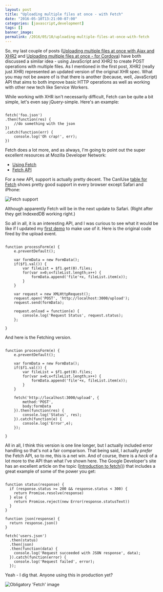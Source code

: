 ```yaml
---
layout: post
title: "Uploading multiple files at once - with Fetch"
date: "2016-05-10T13:21:00-07:00"
categories: [javascript,development]
tags: []
banner_image: 
permalink: /2016/05/10/uploading-multiple-files-at-once-with-fetch
---
```


So, my last couple of posts ([Uploading multiple files at once with Ajax and XHR2](https://www.raymondcamden.com/2016/05/05/uploading-multiple-files-at-once-with-ajax-and-xhr2) and [Uploading multiple files at once - for Cordova](https://www.raymondcamden.com/2016/05/06/uploading-multiple-files-at-once-for-cordova)) have both discussed a similar idea - using JavaScript and XHR2 to create POST operations with multiple files. As I mentioned in the first post, XHR2 (really just XHR) represented an updated version of the original XHR spec. What you may not be aware of is that there is another (because, well, JavaScript) API that aims to both improve basic HTTP operations as well as working with other new tech like Service Workers. 

<!--more-->

While working with XHR isn't necessarily difficult, Fetch can be quite a bit simple, let's even say jQuery-simple. Here's an example:

<pre><code class="language-javascript">
fetch('foo.json')
.then(function(res) {
	//do something with the json	
})
.catch(function(err) {
	console.log('Oh crap!', err);	
})
</code></pre>

Fetch does a lot more, and as always, I'm going to point out the super excellent resources at Mozilla Developer Network:

* [Using Fetch](https://developer.mozilla.org/en-US/docs/Web/API/Fetch_API/Using_Fetch)
* [Fetch API](https://developer.mozilla.org/en-US/docs/Web/API/Fetch_API)

For a new API, support is actually pretty decent. The CanIUse [table for Fetch](http://caniuse.com/#feat=fetch) shows pretty good support in every browser except Safari and iPhone:

![Fetch support](https://static.raymondcamden.com/images/2016/05/fetch1.jpg)

Although apparently Fetch will be in the next update to Safari. (Right after they get IndexedDB working right.) 

So all in all, it is an interesting API, and I was curious to see what it would be like if I updated my [first demo](https://www.raymondcamden.com/2016/05/05/uploading-multiple-files-at-once-with-ajax-and-xhr2/) to make use of it. Here is the original code fired by the upload event.

<pre><code class="language-javascript">
function processForm(e) {
	e.preventDefault();
	
	var formData = new FormData();
	if($f1.val()) {
		var fileList = $f1.get(0).files;
		for(var x=0;x&lt;fileList.length;x++) {
			formData.append('file'+x, fileList.item(x));	
		}
	}

	var request = new XMLHttpRequest();
	request.open('POST', 'http://localhost:3000/upload');
	request.send(formData);
	
	request.onload = function(e) {
		console.log('Request Status', request.status);
	};
	
}
</code></pre>

And here is the Fetching version.

<pre><code class="language-javascript">
function processForm(e) {
	e.preventDefault();
	
	var formData = new FormData();
	if($f1.val()) {
		var fileList = $f1.get(0).files;
		for(var x=0;x&lt;fileList.length;x++) {
			formData.append('file'+x, fileList.item(x));	
		}
	}

	fetch('http://localhost:3000/upload', {
		method:'POST',
		body:formData	
	}).then(function(res) {
		console.log('Status', res);
	}).catch(function(e) {
		console.log('Error',e);
	});
	
}
</code></pre>

All in all, I think this version is one line longer, but I actually included error handling so that's not a fair comparison. That being said, I actually *prefer* the Fetch API, so to me, this is a net win. And of course, there is a *heck* of a lot more to the API than what I've shown here. The Google Developer's site has an excellent article on the topic ([Introduction to fetch()](https://developers.google.com/web/updates/2015/03/introduction-to-fetch)) that includes a great example of some of the power you get:

<pre><code class="language-javascript">
function status(response) {  
  if (response.status &gt;= 200 && response.status &lt; 300) {  
    return Promise.resolve(response)  
  } else {  
    return Promise.reject(new Error(response.statusText))  
  }  
}

function json(response) {  
  return response.json()  
}

fetch('users.json')  
  .then(status)  
  .then(json)  
  .then(function(data) {  
    console.log('Request succeeded with JSON response', data);  
  }).catch(function(error) {  
    console.log('Request failed', error);  
  });
</code></pre>

Yeah - I dig that. Anyone using this in production yet?

![Obligatory 'Fetch' image](https://static.raymondcamden.com/images/2016/05/fetch2.jpg)